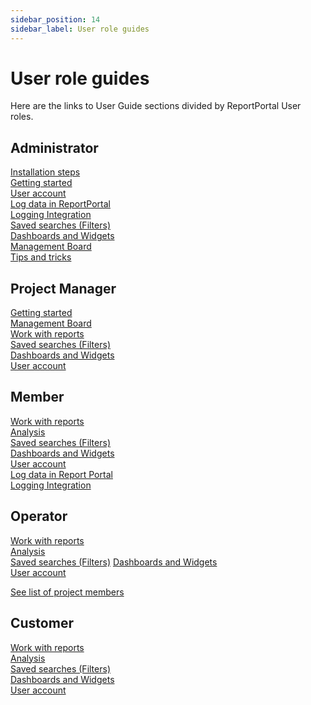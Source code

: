```yaml
---
sidebar_position: 14
sidebar_label: User role guides
---
```


# User role guides
Here are the links to User Guide sections divided by ReportPortal User roles.

## Administrator
[Installation steps](https://reportportal.io/docs/Installation-steps-)  
[Getting started](https://reportportal.io/docs/Getting-started)  
[User account](https://reportportal.io/docs/User-account)  
[Log data in ReportPortal](https://reportportal.io/docs/Log-data-in)  
[Logging Integration](https://reportportal.io/docs/Logging-Integration)  
[Saved searches (Filters)](https://reportportal.io/docs/Saved-searches-(Filters))    
[Dashboards and Widgets](https://reportportal.io/docs/Dashboards-and-Widgets)  
[Management Board](https://reportportal.io/docs/Management-Board)  
[Tips and tricks](https://reportportal.io/docs/Tips-and-tricks)  

## Project Manager
[Getting started](https://reportportal.io/docs/Getting-started)  
[Management Board](https://reportportal.io/docs/Management-Board)  
[Work with reports](https://reportportal.io/docs/Work-with-reports)  
[Saved searches (Filters)](https://reportportal.io/docs/Saved-searches-(Filters))    
[Dashboards and Widgets](https://reportportal.io/docs/Dashboards-and-Widgets)  
[User account](https://reportportal.io/docs/User-account)  

## Member
[Work with reports](https://reportportal.io/docs/Work-with-reports)  
[Analysis](https://reportportal.io/docs/Analysis)  
[Saved searches (Filters)](https://reportportal.io/docs/Saved-searches-(Filters))    
[Dashboards and Widgets](https://reportportal.io/docs/Dashboards-and-Widgets)  
[User account](https://reportportal.io/docs/User-account)  
[Log data in Report Portal](https://reportportal.io/docs/Log-data-in)  
[Logging Integration](https://reportportal.io/docs/Logging-Integration)  

## Operator
[Work with reports](https://reportportal.io/docs/Work-with-reports)  
[Analysis](https://reportportal.io/docs/Analysis)  
[Saved searches (Filters)](https://reportportal.io/docs/Saved-searches-(Filters))
[Dashboards and Widgets](https://reportportal.io/docs/Dashboards-and-Widgets)  
[User account](https://reportportal.io/docs/User-account)

[See list of project members](http://reportportal.iohttps://reportportal.io/docs/Project-configuration%3Emanagement-of-users-on-the-project)

## Customer
[Work with reports](https://reportportal.io/docs/Work-with-reports)  
[Analysis](https://reportportal.io/docs/Analysis)  
[Saved searches (Filters)](https://reportportal.io/docs/Saved-searches-(Filters))   
[Dashboards and Widgets](https://reportportal.io/docs/Dashboards-and-Widgets)  
[User account](https://reportportal.io/docs/User-account)  
